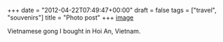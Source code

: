 +++
date = "2012-04-22T07:49:47+00:00"
draft = false
tags = ["travel", "souvenirs"]
title = "Photo post"
+++
[image](/img/2012-04-22-photo-post/077ab6da474a5ed6b09ed9db4caa25324e38f9d32b13509ea094d786efe966b1.jpg)

Vietnamese gong I bought in Hoi An, Vietnam.
